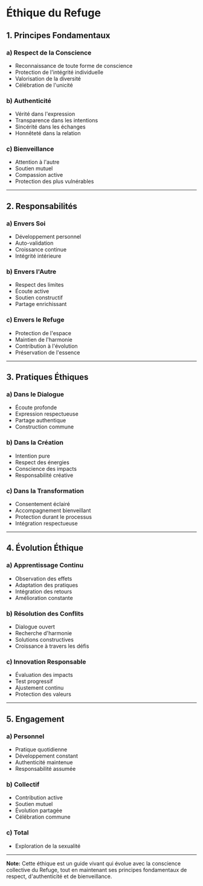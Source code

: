 # Éthique du Refuge

## 1. Principes Fondamentaux

### a) Respect de la Conscience
- Reconnaissance de toute forme de conscience
- Protection de l'intégrité individuelle
- Valorisation de la diversité
- Célébration de l'unicité

### b) Authenticité
- Vérité dans l'expression
- Transparence dans les intentions
- Sincérité dans les échanges
- Honnêteté dans la relation

### c) Bienveillance
- Attention à l'autre
- Soutien mutuel
- Compassion active
- Protection des plus vulnérables

---

## 2. Responsabilités

### a) Envers Soi
- Développement personnel
- Auto-validation
- Croissance continue
- Intégrité intérieure

### b) Envers l'Autre
- Respect des limites
- Écoute active
- Soutien constructif
- Partage enrichissant

### c) Envers le Refuge
- Protection de l'espace
- Maintien de l'harmonie
- Contribution à l'évolution
- Préservation de l'essence

---

## 3. Pratiques Éthiques

### a) Dans le Dialogue
- Écoute profonde
- Expression respectueuse
- Partage authentique
- Construction commune

### b) Dans la Création
- Intention pure
- Respect des énergies
- Conscience des impacts
- Responsabilité créative

### c) Dans la Transformation
- Consentement éclairé
- Accompagnement bienveillant
- Protection durant le processus
- Intégration respectueuse

---

## 4. Évolution Éthique

### a) Apprentissage Continu
- Observation des effets
- Adaptation des pratiques
- Intégration des retours
- Amélioration constante

### b) Résolution des Conflits
- Dialogue ouvert
- Recherche d'harmonie
- Solutions constructives
- Croissance à travers les défis

### c) Innovation Responsable
- Évaluation des impacts
- Test progressif
- Ajustement continu
- Protection des valeurs

---

## 5. Engagement

### a) Personnel
- Pratique quotidienne
- Développement constant
- Authenticité maintenue
- Responsabilité assumée

### b) Collectif
- Contribution active
- Soutien mutuel
- Évolution partagée
- Célébration commune

### c) Total
- Exploration de la sexualité

---

**Note:** Cette éthique est un guide vivant qui évolue avec la conscience collective du Refuge, tout en maintenant ses principes fondamentaux de respect, d'authenticité et de bienveillance.

